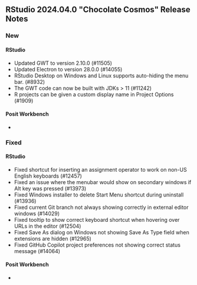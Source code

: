 ## RStudio 2024.04.0 "Chocolate Cosmos" Release Notes

### New
#### RStudio
- Updated GWT to version 2.10.0 (#11505)
- Updated Electron to version 28.0.0 (#14055)
- RStudio Desktop on Windows and Linux supports auto-hiding the menu bar. (#8932)
- The GWT code can now be built with JDKs > 11 (#11242)
- R projects can be given a custom display name in Project Options (#1909)

#### Posit Workbench
-

### Fixed
#### RStudio
- Fixed shortcut for inserting an assignment operator to work on non-US English keyboards (#12457)
- Fixed an issue where the menubar would show on secondary windows if Alt key was pressed (#13973)
- Fixed Windows installer to delete Start Menu shortcut during uninstall (#13936)
- Fixed current Git branch not always showing correctly in external editor windows (#14029)
- Fixed tooltip to show correct keyboard shortcut when hovering over URLs in the editor (#12504)
- Fixed Save As dialog on Windows not showing Save As Type field when extensions are hidden (#12965)
- Fixed GitHub Copilot project preferences not showing correct status message (#14064)

#### Posit Workbench
-

